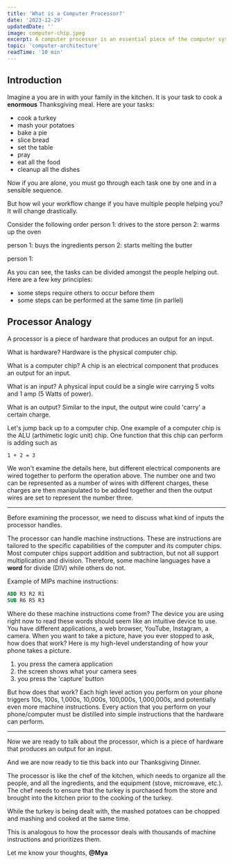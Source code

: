```yaml
---
title: 'What is a Computer Processor?'
date: '2023-12-29'
updatedDate: ''
image: computer-chip.jpeg
excerpt: A computer processor is an essential piece of the computer system. This intricate component has many interesting parts that will be examined here.
topic: 'computer-architecture'
readTime: '10 min'
---
```


## Introduction

Imagine a you are in with your family in the kitchen. It is your task to cook a **enormous** Thanksgiving meal. Here are your tasks:

- cook a turkey
- mash your potatoes
- bake a pie
- slice bread
- set the table
- pray
- eat all the food
- cleanup all the dishes

Now if you are alone, you must go through each task one by one and in a sensible sequence.

But how wil your workflow change if you have multiple people helping you?
It will change drastically.

Consider the following order
person 1: drives to the store
person 2: warms up the oven

person 1: buys the ingredients
person 2: starts melting the butter

person 1:

As you can see, the tasks can be divided amongst the people helping out. Here are a few key principles:

- some steps require others to occur before them
- some steps can be performed at the same time (in parllel)

## Processor Analogy

A processor is a piece of hardware that produces an output for an input.

What is hardware?
Hardware is the physical computer chip.

What is a computer chip?
A chip is an electrical component that produces an output for an input.

What is an input?
A physical input could be a single wire carrying 5 volts and 1 amp (5 Watts of power).

What is an output?
Similar to the input, the output wire could 'carry' a certain charge.

Let's jump back up to a computer chip.
One example of a computer chip is the ALU (arthimetic logic unit) chip. One function that this chip can perform is adding such as

```bash
1 + 2 = 3
```

We won't examine the details here, but different electrical components are wired together to perform the operation above. The number one and two can be represented as a number of wires with different charges, these charges are then manipulated to be added together and then the output wires are set to represent the number three.

---

Before examining the processor, we need to discuss what kind of inputs the processor handles.

The processor can handle machine instructions. These are instructions are tailored to the specific capabilities of the computer and its computer chips. Most computer chips support addition and subtraction, but not all support multiplication and division. Therefore, some machine languages have a **word** for divide (DIV) while others do not.

Example of MIPs machine instructions:

```mips
ADD R3 R2 R1
SUB R6 R5 R3
```

Where do these machine instructions come from?
The device you are using right now to read these words should seem like an intuitive device to use. You have different applications, a web browser, YouTube, Instagram, a camera. When you want to take a picture, have you ever stopped to ask, how does that work?
Here is my high-level understanding of how your phone takes a picture.

1. you press the camera application
2. the screen shows what your camera sees
3. you press the 'capture' button

But how does that work?
Each high level action you perform on your phone triggers 10s, 100s, 1,000s, 10,000s, 100,000s, 1,000,000s, and potentially even more machine instructions.
Every action that you perform on your phone/computer must be distilled into simple instructions that the hardware can perform.

---

Now we are ready to talk about the processor, which is a piece of hardware that produces an output for an input.

And we are now ready to tie this back into our Thanksgiving Dinner.

The processor is like the chef of the kitchen, which needs to organize all the people, and all the ingredients, and the equipment (stove, microwave, etc.).
The chef needs to ensure that the turkey is purchased from the store and brought into the kitchen prior to the cooking of the turkey.

While the turkey is being dealt with, the mashed potatoes can be chopped and mashing and cooked at the same time.

This is analogous to how the processor deals with thousands of machine instructions and prioritizes them.

Let me know your thoughts, **@Mya**

